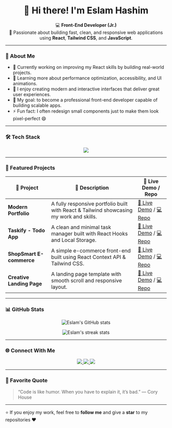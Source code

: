 <h1 align="center">👋 Hi there! I'm Eslam Hashim</h1>

<p align="center">
  💻 <strong>Front-End Developer (Jr.)</strong><br>
  🧠 Passionate about building fast, clean, and responsive web applications using <strong>React</strong>, <strong>Tailwind CSS</strong>, and <strong>JavaScript</strong>.
</p>

---

### 🧩 About Me
- 🔭 Currently working on improving my React skills by building real-world projects.
- 🌱 Learning more about performance optimization, accessibility, and UI animations.
- 💬 I enjoy creating modern and interactive interfaces that deliver great user experiences.
- 🎯 My goal: to become a professional front-end developer capable of building scalable apps.
- ⚡ Fun fact: I often redesign small components just to make them look pixel-perfect 😄

---

### 🛠️ Tech Stack

<p align="center">
  <img src="https://skillicons.dev/icons?i=html,css,js,react,tailwind,git,github,vscode" />
</p>

---

### 🚀 Featured Projects

| 🧠 Project | 💬 Description | 🔗 Live Demo / Repo |
|------------|----------------|--------------------|
| **Modern Portfolio** | A fully responsive portfolio built with React & Tailwind showcasing my work and skills. | [🔗 Live Demo](https://eslam-portfolio.netlify.app) / [💻 Repo](https://github.com/EslamHashim/modern-portfolio) |
| **Taskify - Todo App** | A clean and minimal task manager built with React Hooks and Local Storage. | [🔗 Live Demo](https://taskify-react.netlify.app) / [💻 Repo](https://github.com/EslamHashim/taskify-todo-app) |
| **ShopSmart E-commerce** | A simple e-commerce front-end built using React Context API & Tailwind CSS. | [🔗 Live Demo](https://shopsmart-react.netlify.app) / [💻 Repo](https://github.com/EslamHashim/shopsmart-store) |
| **Creative Landing Page** | A landing page template with smooth scroll and responsive layout. | [🔗 Live Demo](https://creative-landing.netlify.app) / [💻 Repo](https://github.com/EslamHashim/creative-landing-page) |

---

### 📊 GitHub Stats

<p align="center">
  <img src="https://github-readme-stats.vercel.app/api?username=EslamHashim&show_icons=true&theme=radical" alt="Eslam's GitHub stats" />
</p>

<p align="center">
  <img src="https://github-readme-streak-stats.herokuapp.com/?user=EslamHashim&theme=radical" alt="Eslam's streak stats" />
</p>

---

### 🌐 Connect With Me

<p align="center">
  <a href="https://github.com/EslamHashim" target="_blank">
    <img src="https://img.shields.io/badge/GitHub-181717?style=for-the-badge&logo=github&logoColor=white"/>
  </a>
  <a href="https://www.linkedin.com/in/eslam-hashim" target="_blank">
    <img src="https://img.shields.io/badge/LinkedIn-0077B5?style=for-the-badge&logo=linkedin&logoColor=white"/>
  </a>
  <a href="mailto:eslam.hashim.dev@gmail.com" target="_blank">
    <img src="https://img.shields.io/badge/Email-D14836?style=for-the-badge&logo=gmail&logoColor=white"/>
  </a>
</p>

---

### 💬 Favorite Quote

> “Code is like humor. When you have to explain it, it’s bad.” — Cory House

---

⭐️ If you enjoy my work, feel free to **follow me** and give a **star** to my repositories ❤️  
